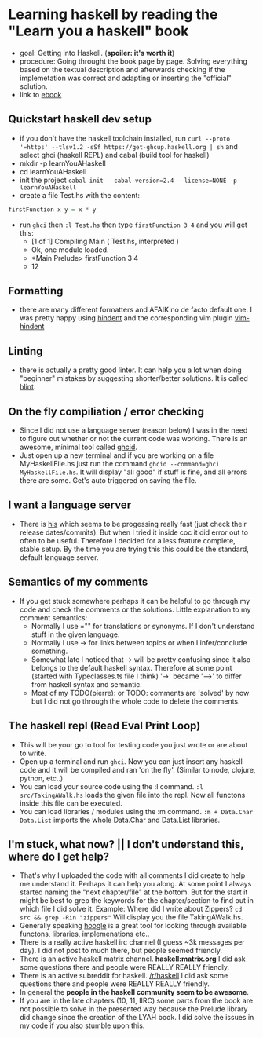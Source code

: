 # Learning haskell by reading the "Learn you a haskell" book

- goal: Getting into Haskell. (**spoiler: it's worth it**)
- procedure: Going throught the book page by page. Solving everything based on
  the textual description and afterwards checking if the implemetation was
  correct and adapting or inserting the "official" solution.
- link to [ebook](http://learnyouahaskell.com/)

## Quickstart haskell dev setup

- if you don't have the haskell toolchain installed, run `curl --proto '=https' --tlsv1.2 -sSf https://get-ghcup.haskell.org | sh` and select ghci (haskell
  REPL) and cabal (build tool for haskell)
- mkdir -p learnYouAHaskell
- cd learnYouAHaskell
- init the project `cabal init --cabal-version=2.4 --license=NONE -p learnYouAHaskell`
- create a file Test.hs with the content:

```haskell
firstFunction x y = x * y
```

- run `ghci` then `:l Test.hs` then type `firstFunction 3 4` and you will get
  this:
  - [1 of 1] Compiling Main ( Test.hs, interpreted )
  - Ok, one module loaded.
  - \*Main Prelude> firstFunction 3 4
  - 12

## Formatting

- there are many different formatters and AFAIK no de facto default one. I was
  pretty happy using [hindent](https://github.com/mihaimaruseac/hindent) and the
  corresponding vim plugin [vim-hindent](https://github.com/alx741/vim-hindent)

## Linting

- there is actually a pretty good linter. It can help you a lot when doing
  "beginner" mistakes by suggesting shorter/better solutions. It is called
  [hlint](https://github.com/ndmitchell/hlint).

## On the fly compiliation / error checking

- Since I did not use a language server (reason below) I was in the need to
  figure out whether or not the current code was working. There is an awesome,
  minimal tool called [ghcid](https://github.com/ndmitchell/ghcid).
- Just open up a new terminal and if you are working on a file MyHaskellFile.hs
  just run the command `ghcid --command=ghci MyHaskellFile.hs`. It will display
  "all good" if stuff is fine, and all errors there are some. Get's auto triggered
  on saving the file.

## I want a language server

- There is [hls](https://github.com/haskell/haskell-language-server) which seems
  to be progessing really fast (just check their release dates/commits). But
  when I tried it inside coc it did error out to often to be useful. Therefore I
  decided for a less feature complete, stable setup. By the time you are trying
  this this could be the standard, default language server.

## Semantics of my comments

- If you get stuck somewhere perhaps it can be helpful to go through my code and
  check the comments or the solutions. Little explanation to my comment
  semantics:
  - Normally I use ="" for translations or synonyms. If I don't understand stuff in the given
    language.
  - Normally I use -> for links between topics or when I infer/conclude something.
  - Somewhat late I noticed that -> will be pretty confusing since it also belongs
    to the default haskell syntax. Therefore at some point (started with
    Typeclasses.ts file I think) '->' became '-->' to differ from haskell syntax and
    semantic.
  - Most of my TODO(pierre): or TODO: comments are 'solved' by now but I did not
    go through the whole code to delete the comments.

## The haskell repl (Read Eval Print Loop)

- This will be your go to tool for testing code you just wrote or are about to
  write.
- Open up a terminal and run `ghci`. Now you can just insert any haskell
  code and it will be compiled and ran 'on the fly'. (Similar to node, clojure,
  python, etc..)
- You can load your source code using the :l command.
  `:l src/TakingAWalk.hs` loads the given file into the repl. Now all functons
  inside this file can be executed.
- You can load libraries / modules using the :m command. `:m + Data.Char Data.List` imports the whole Data.Char and Data.List libraries.

## I'm stuck, what now? || I don't understand this, where do I get help?

- That's why I uploaded the code with all comments I did create to help me
  understand it. Perhaps it can help you along. At some point I always started
  naming the "next chapter/file" at the bottom. But for the start it might be best
  to grep the keywords for the chapter/section to find out in which file I did
  solve it. Example: Where did I write about Zippers? `cd src && grep -Rin "zippers"` Will display you the file TakingAWalk.hs.
- Generally speaking [hoogle](https://hoogle.haskell.org/) is a great tool for
  looking through available functons, libraries, implemenations etc..
- There is a really active haskell irc channel (I guess ~3k messages per day). I
  did not post to much there, but people seemed friendly.
- There is an active haskell matrix channel. **haskell:matrix.org** I did ask
  some questions there and people were REALLY REALLY friendly.
- There is an active subreddit for haskell.
  [/r/haskell](https://www.reddit.com/r/haskell/) I did ask some questions there
  and people were REALLY REALLY friendly.
- In general the **people in the haskell community seem to be awesome**.
- If you are in the late chapters (10, 11, IIRC) some parts from the book are
  not possible to solve in the presented way because the Prelude library did
  change since the creation of the LYAH book. I did solve the issues in my code if
  you also stumble upon this.
